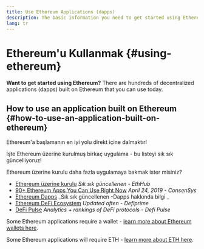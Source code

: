 ```yaml
---
title: Use Ethereum Applications (dapps)
description: The basic information you need to get started using Ethereum.
lang: tr
---
```


# Ethereum'u Kullanmak {#using-ethereum}

<div class="featured">

**Want to get started using Ethereum?** There are hundreds of decentralized applications (dapps) built on Ethereum that you can use today.

</div>

## How to use an application built on Ethereum {#how-to-use-an-application-built-on-ethereum}

Ethereum'a başlamanın en iyi yolu direkt içine dalmaktır!

İşte Ethereum üzerine kurulmuş birkaç uygulama - bu listeyi sık sık güncelliyoruz!

<RandomAppList />

Ethereum üzerine kurulu daha fazla uygulamaya bakmak ister misiniz?

- [Ethereum üzerine kurulu](https://docs.ethhub.io/built-on-ethereum/built-on-ethereum/) _Sık sık güncellenen - EthHub_
- [90+ Ethereum Apps You Can Use Right Now](https://media.consensys.net/40-ethereum-apps-you-can-use-right-now-d643333769f7) _April 24, 2019 - ConsenSys_
- [Ethereum Dapps](https://www.stateofthedapps.com/rankings/platform/ethereum) _Sık sık güncellenen -Dapps hakkında bilgi _
- [Ethereum DeFi Ecosystem](https://defiprime.com/ethereum) _Updated often - Defiprime_
- [DeFi Pulse](https://defipulse.com/) _Analytics + rankings of DeFi protocols - Defi Pulse_

Some Ethereum applications require a wallet - [learn more about Ethereum wallets here](/tr/wallets/).

Some Ethereum applications will require ETH - [learn more about ETH here](/tr/eth/).
